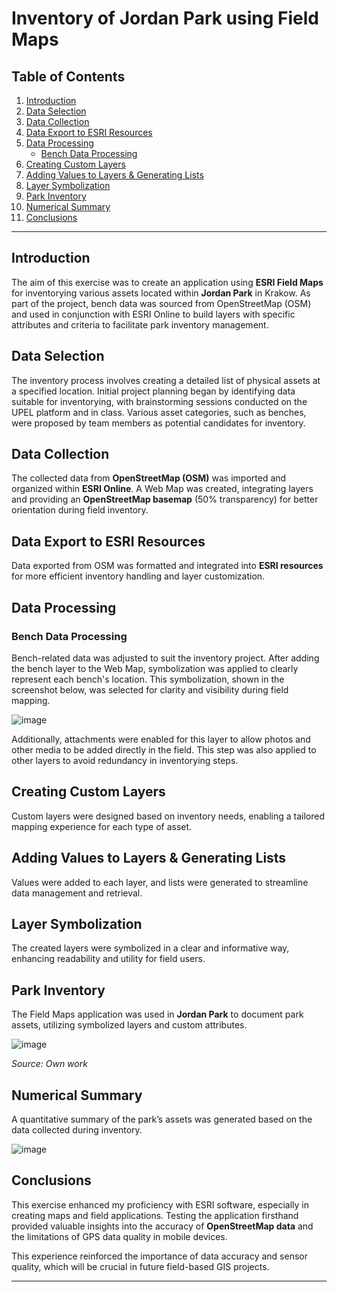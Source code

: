 # Inventory of Jordan Park using Field Maps

## Table of Contents
1. [Introduction](#introduction)
2. [Data Selection](#data-selection)
3. [Data Collection](#data-collection)
4. [Data Export to ESRI Resources](#data-export-to-esri-resources)
5. [Data Processing](#data-processing)
   - [Bench Data Processing](#bench-data-processing)
6. [Creating Custom Layers](#creating-custom-layers)
7. [Adding Values to Layers & Generating Lists](#adding-values-to-layers-and-generating-lists)
8. [Layer Symbolization](#layer-symbolization)
9. [Park Inventory](#park-inventory)
10. [Numerical Summary](#numerical-summary)
11. [Conclusions](#conclusions)

---

## Introduction
The aim of this exercise was to create an application using **ESRI Field Maps** for inventorying various assets located within **Jordan Park** in Krakow. As part of the project, bench data was sourced from OpenStreetMap (OSM) and used in conjunction with ESRI Online to build layers with specific attributes and criteria to facilitate park inventory management.

## Data Selection
The inventory process involves creating a detailed list of physical assets at a specified location. Initial project planning began by identifying data suitable for inventorying, with brainstorming sessions conducted on the UPEL platform and in class. Various asset categories, such as benches, were proposed by team members as potential candidates for inventory.

## Data Collection
The collected data from **OpenStreetMap (OSM)** was imported and organized within **ESRI Online**. A Web Map was created, integrating layers and providing an **OpenStreetMap basemap** (50% transparency) for better orientation during field inventory.

## Data Export to ESRI Resources
Data exported from OSM was formatted and integrated into **ESRI resources** for more efficient inventory handling and layer customization.

## Data Processing

### Bench Data Processing
Bench-related data was adjusted to suit the inventory project. After adding the bench layer to the Web Map, symbolization was applied to clearly represent each bench's location. This symbolization, shown in the screenshot below, was selected for clarity and visibility during field mapping.

![image](https://github.com/user-attachments/assets/362cac39-2a61-4533-a4bc-dbf15d1ddaf5)

Additionally, attachments were enabled for this layer to allow photos and other media to be added directly in the field. This step was also applied to other layers to avoid redundancy in inventorying steps.

## Creating Custom Layers
Custom layers were designed based on inventory needs, enabling a tailored mapping experience for each type of asset.

## Adding Values to Layers & Generating Lists
Values were added to each layer, and lists were generated to streamline data management and retrieval.

## Layer Symbolization
The created layers were symbolized in a clear and informative way, enhancing readability and utility for field users.

## Park Inventory
The Field Maps application was used in **Jordan Park** to document park assets, utilizing symbolized layers and custom attributes.

![image](https://github.com/user-attachments/assets/e13906b8-19a4-4b00-a066-53802c1851d0)

*Source: Own work*

## Numerical Summary
A quantitative summary of the park’s assets was generated based on the data collected during inventory.

![image](https://github.com/user-attachments/assets/17ec27af-643b-44ca-ac0a-88cad2641448)


## Conclusions
This exercise enhanced my proficiency with ESRI software, especially in creating maps and field applications. Testing the application firsthand provided valuable insights into the accuracy of **OpenStreetMap data** and the limitations of GPS data quality in mobile devices. 

This experience reinforced the importance of data accuracy and sensor quality, which will be crucial in future field-based GIS projects.

--- 
